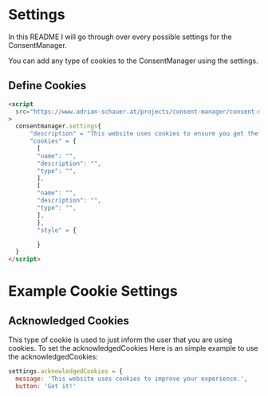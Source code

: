 # Settings

In this README I will go through over every possible settings for the ConsentManager.

You can add any type of cookies to the ConsentManager using the settings.

## Define Cookies

```html
<script
  src="https://www.adrian-schauer.at/projects/consent-manager/consent-manager-v1.min.js"
>
  consentmanager.settings{
      "description" = "This website uses cookies to ensure you get the best experience on our website. By using our website you agree to our use of cookies.",
      "cookies" = {
        [
        "name": "",
        "description": "",
        "type": "",
        ],
        [
        "name": "",
        "description": "",
        "type": "",
        ],
        },
        "style" = {

        }
  }
</script>
```

# Example Cookie Settings

## Acknowledged Cookies

This type of cookie is used to just inform the user that you are using cookies.
To set the acknowledgedCookies
Here is an simple example to use the acknowledgedCookies:

```javascript
settings.acknowledgedCookies = {
  message: 'This website uses cookies to improve your experience.',
  button: 'Got it!'
```
